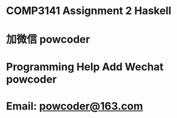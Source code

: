 # COMP3141 Assignment 2 Haskell
# 加微信 powcoder

# Programming Help Add Wechat powcoder

# Email: powcoder@163.com

